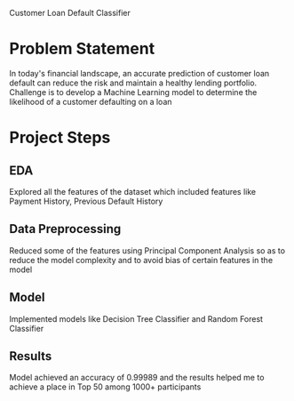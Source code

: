 Customer Loan Default Classifier

# Problem Statement
In today's financial landscape, an accurate prediction of customer loan default can reduce the risk and maintain a healthy lending portfolio. Challenge is to develop a Machine Learning model to determine the likelihood of a customer defaulting on a loan

# Project Steps
## EDA
Explored all the features of the dataset which included features like Payment History, Previous Default History
## Data Preprocessing
Reduced some of the features using Principal Component Analysis so as to reduce the model complexity and to avoid bias of certain features in the model
## Model
Implemented models like Decision Tree Classifier and Random Forest Classifier
## Results
Model achieved an accuracy of 0.99989 and the results helped me to achieve a place in Top 50 among 1000+ participants
